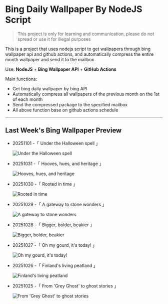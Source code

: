 # Bing Daily Wallpaper By NodeJS Script

> This project is only for learning and communication, please do not spread or use it for illegal purposes

This is a project that uses nodejs script to get wallpapers through bing wallpaper api and github actions, and automatically compress the entire month wallpaper and send it to the mailbox

Use: **NodeJS** + **Bing Wallpaper API** + **GitHub Actions**

Main functions:

- Get bing daily wallpaper by bing API
- Automatically compress all wallpapers of the previous month on the 1st of each month
- Send the compressed package to the specified mailbox
- All above function base on github actions schedule

---

## Last Week's Bing Wallpaper Preview

- 20251101 -「 Under the Halloween spell 」 
  ![Under the Halloween spell](https://bing.com/th?id=OHR.BranCastle_EN-US5914201029_UHD.jpg&rf=LaDigue_UHD.jpg&pid=hp&w=3840&h=2160&rs=1&c=4)
- 20251031 -「 Hooves, hues, and heritage 」 
  ![Hooves, hues, and heritage](https://bing.com/th?id=OHR.PushkarFair_EN-US4430814252_UHD.jpg&rf=LaDigue_UHD.jpg&pid=hp&w=3840&h=2160&rs=1&c=4)
- 20251030 -「 Rooted in time 」 
  ![Rooted in time](https://bing.com/th?id=OHR.FanalForest_EN-US4405104404_UHD.jpg&rf=LaDigue_UHD.jpg&pid=hp&w=3840&h=2160&rs=1&c=4)
- 20251029 -「 A gateway to stone wonders 」 
  ![A gateway to stone wonders](https://bing.com/th?id=OHR.TepliceRocks_EN-US4098225022_UHD.jpg&rf=LaDigue_UHD.jpg&pid=hp&w=3840&h=2160&rs=1&c=4)
- 20251028 -「 Bigger, bolder, beakier 」 
  ![Bigger, bolder, beakier](https://bing.com/th?id=OHR.AfricanRaven_EN-US4057369898_UHD.jpg&rf=LaDigue_UHD.jpg&pid=hp&w=3840&h=2160&rs=1&c=4)
- 20251027 -「 Oh my gourd, it's today! 」 
  ![Oh my gourd, it's today!](https://bing.com/th?id=OHR.PumpkinFarm_EN-US3773448576_UHD.jpg&rf=LaDigue_UHD.jpg&pid=hp&w=3840&h=2160&rs=1&c=4)
- 20251026 -「 Finland's living peatland 」 
  ![Finland's living peatland](https://bing.com/th?id=OHR.MartimoaapaFinland_EN-US3685817058_UHD.jpg&rf=LaDigue_UHD.jpg&pid=hp&w=3840&h=2160&rs=1&c=4)
- 20251025 -「 From 'Grey Ghost' to ghost stories 」 
  ![From 'Grey Ghost' to ghost stories](https://bing.com/th?id=OHR.QueenMary_EN-US3331250680_UHD.jpg&rf=LaDigue_UHD.jpg&pid=hp&w=3840&h=2160&rs=1&c=4)